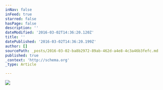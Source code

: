 ```yaml
---
inNav: false
inFeed: true
starred: false
hasPage: false
description: ''
dateModified: '2016-03-02T14:36:20.120Z'
title: ''
datePublished: '2016-03-02T14:36:20.199Z'
author: []
sourcePath: _posts/2016-03-02-ba8b2972-89ab-462d-a4e8-4c3a46b3fefc.md
published: true
_context: 'http://schema.org'
_type: Article

---
```

![](https://the-grid-user-content.s3-us-west-2.amazonaws.com/b141da42-5420-4868-919d-4aaf8e39d4e8.jpg)